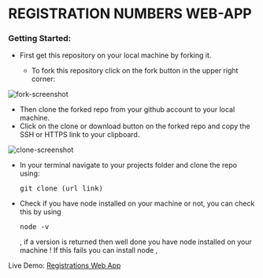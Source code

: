 <h1>REGISTRATION NUMBERS WEB-APP</h1>

<h3>Getting Started:</h3>
<ul>
	<li>First get this repository on your local machine by forking it.</li>
		<ul>
			<li>To fork this repository click on the fork button in the upper right corner:</li>
		</ul>
</ul>

![fork-screenshot](https://user-images.githubusercontent.com/22448019/29610658-33ca45b4-87fb-11e7-8b94-021e343f691d.png)

<ul>
	<li>Then clone the forked repo from your github account to your local machine.</li>
	<li>Click on the clone or download button on the forked repo and copy the SSH or HTTPS link to your clipboard.</li>
</ul>

![clone-screenshot](https://user-images.githubusercontent.com/22448019/29611898-aa79028c-87ff-11e7-8949-8e5aa70f38fa.png)

<ul>
	<li>In your terminal navigate to your projects folder and clone the repo using: <pre>git clone (url link)</pre></li>
	<li>Check if you have node installed on your machine or not, you can check this by using <pre>node -v</pre>, if a version is returned then
	well done you have node installed on your machine ! If this fails you can install node , </li>
</ul>

Live Demo: <a href="http://registrations-numbers-webapp.herokuapp.com/">Registrations Web App</a>
